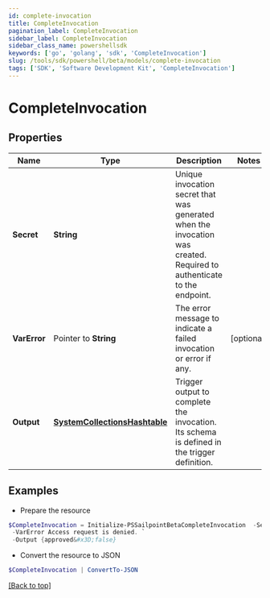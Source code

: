 ```yaml
---
id: complete-invocation
title: CompleteInvocation
pagination_label: CompleteInvocation
sidebar_label: CompleteInvocation
sidebar_class_name: powershellsdk
keywords: ['go', 'golang', 'sdk', 'CompleteInvocation'] 
slug: /tools/sdk/powershell/beta/models/complete-invocation
tags: ['SDK', 'Software Development Kit', 'CompleteInvocation']
---
```



# CompleteInvocation

## Properties

Name | Type | Description | Notes
------------ | ------------- | ------------- | -------------
**Secret** |  **String** | Unique invocation secret that was generated when the invocation was created. Required to authenticate to the endpoint. | 
**VarError** |  Pointer to **String** | The error message to indicate a failed invocation or error if any. | [optional] 
**Output** |  [**SystemCollectionsHashtable**](system-collections-hashtable) | Trigger output to complete the invocation. Its schema is defined in the trigger definition. | 

## Examples

- Prepare the resource
```powershell
$CompleteInvocation = Initialize-PSSailpointBetaCompleteInvocation  -Secret 0f11f2a4-7c94-4bf3-a2bd-742580fe3bde `
 -VarError Access request is denied. `
 -Output {approved&#x3D;false}
```

- Convert the resource to JSON
```powershell
$CompleteInvocation | ConvertTo-JSON
```


[[Back to top]](#) 

